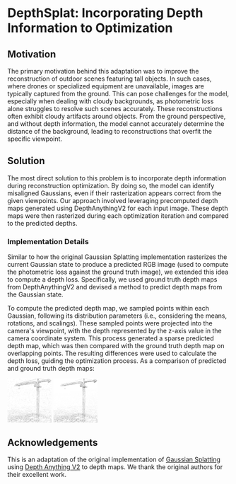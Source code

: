 # DepthSplat: Incorporating Depth Information to Optimization

## Motivation

The primary motivation behind this adaptation was to improve the reconstruction of outdoor scenes featuring tall objects. In such cases, where drones or specialized equipment are unavailable, images are typically captured from the ground. This can pose challenges for the model, especially when dealing with cloudy backgrounds, as photometric loss alone struggles to resolve such scenes accurately. These reconstructions often exhibit cloudy artifacts around objects. From the ground perspective, and without depth information, the model cannot accurately determine the distance of the background, leading to reconstructions that overfit the specific viewpoint.

## Solution

The most direct solution to this problem is to incorporate depth information during reconstruction optimization. By doing so, the model can identify misaligned Gaussians, even if their rasterization appears correct from the given viewpoints. Our approach involved leveraging precomputed depth maps generated using DepthAnythingV2 for each input image. These depth maps were then rasterized during each optimization iteration and compared to the predicted depths.


### Implementation Details

Similar to how the original Gaussian Splatting implementation rasterizes the current Gaussian state to produce a predicted RGB image (used to compute the photometric loss against the ground truth image), we extended this idea to compute a depth loss. Specifically, we used ground truth depth maps from DepthAnythingV2 and devised a method to predict depth maps from the Gaussian state.

To compute the predicted depth map, we sampled points within each Gaussian, following its distribution parameters (i.e., considering the means, rotations, and scalings). These sampled points were projected into the camera's viewpoint, with the depth represented by the z-axis value in the camera coordinate system. This process generated a sparse predicted depth map, which was then compared with the ground truth depth map on overlapping points. The resulting differences were used to calculate the depth loss, guiding the optimization process. As a comparison of predicted and ground truth depth maps:

<img src="image-2.png" alt="Image 2" width="100px">
<img src="image-1.png" alt="Image 1" width="100px">

## Acknowledgements
This is an adaptation of the original implementation of [Gaussian Splatting](https://github.com/graphdeco-inria/gaussian-splatting) using [Depth Anything V2](https://github.com/DepthAnything/Depth-Anything-V2) to depth maps. We thank the original authors for their excellent work.

